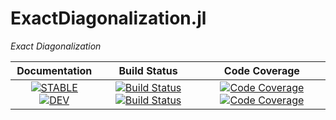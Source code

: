 # ExactDiagonalization.jl

*Exact Diagonalization*

| **Documentation** | **Build Status** | **Code Coverage** |
|:-----------------:|:----------------:|:-----------------:|
| [![**STABLE**][docs-stable-img]][docs-stable-url] [![**DEV**][docs-dev-img]][docs-dev-url] | [![Build Status][travis-img]][travis-url] [![Build Status][appveyor-img]][appveyor-url] | [![Code Coverage][codecov-img]][codecov-url] [![Code Coverage][coveralls-img]][coveralls-url] |


[docs-stable-img]: https://img.shields.io/badge/docs-stable-blue.svg
[docs-stable-url]: http://kyungminlee.org/ExactDiagonalization.jl/stable
[docs-dev-img]: https://img.shields.io/badge/docs-dev-blue.svg
[docs-dev-url]: http://kyungminlee.org/ExactDiagonalization.jl/dev

[travis-img]: https://travis-ci.org/kyungminlee/ExactDiagonalization.jl.svg?branch=master
[travis-url]: https://travis-ci.org/kyungminlee/ExactDiagonalization.jl

[appveyor-img]: https://ci.appveyor.com/api/projects/status/r5270ufhu14imba0?svg=true
[appveyor-url]: https://ci.appveyor.com/project/kyungminlee/exactdiagonalization-jl

[codecov-img]: https://codecov.io/gh/kyungminlee/ExactDiagonalization.jl/branch/master/graph/badge.svg
[codecov-url]: https://codecov.io/gh/kyungminlee/ExactDiagonalization.jl

[coveralls-img]: https://coveralls.io/repos/github/kyungminlee/ExactDiagonalization.jl/badge.svg?branch=master
[coveralls-url]: https://coveralls.io/github/kyungminlee/ExactDiagonalization.jl?branch=master
